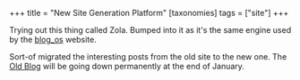 +++
title = "New Site Generation Platform"
[taxonomies]
tags = ["site"]
+++

Trying out this thing called Zola. Bumped into it as it's the same engine used by the [blog_os](https://os.phil-opp.com/) website. 

Sort-of migrated the interesting posts from the old site to the new one. The [Old Blog](https://nathanielrlewis.com) will be going down permanently at the end of January.
